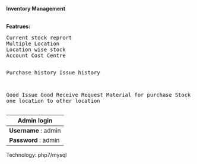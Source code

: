 
<b>Inventory Management</b>

<br/>
<b>Featrues:</b>
<pre>
Current stock reprort
Multiple Location
Location wise stock
Account Cost Centre

Purchase history
Issue history

Good Issue
Good Receive
Request Material for purchase
Stock transfer one location to other location
</pre>

  Admin login        | 
   ---------------------| 
   **Username** : admin | 
   **Password** : admin | 
   
  
Technology: php7/mysql  
   
   
   
